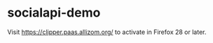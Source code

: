 socialapi-demo
==============

Visit https://clipper.paas.allizom.org/ to activate in Firefox 28 or later.

